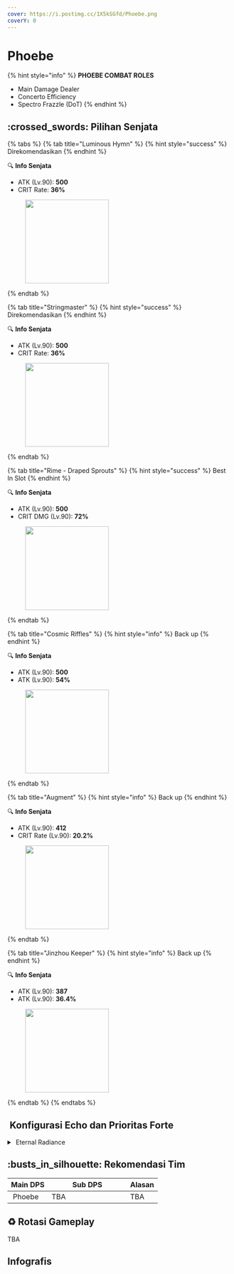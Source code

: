 ```yaml
---
cover: https://i.postimg.cc/1X5kSGfd/Phoebe.png
coverY: 0
---
```


# Phoebe

{% hint style="info" %}
**PHOEBE COMBAT ROLES**

* Main Damage Dealer
* Concerto Efficiency
* Spectro Frazzle (DoT)
{% endhint %}

## :crossed\_swords: Pilihan Senjata

{% tabs %}
{% tab title="Luminous Hymn" %}
{% hint style="success" %}
Direkomendasikan
{% endhint %}

:mag: **Info Senjata**

* ATK (Lv.90): **500**
* CRIT Rate: **36%**

<figure><img src="https://wuthering.wiki/img/weapon_21050046.png" alt="" width="188"><figcaption></figcaption></figure>
{% endtab %}

{% tab title="Stringmaster" %}
{% hint style="success" %}
Direkomendasikan
{% endhint %}

:mag: **Info Senjata**

* ATK (Lv.90): **500**
* CRIT Rate: **36%**

<figure><img src="https://wuthering.wiki/img/weapon_21050016.png" alt="" width="188"><figcaption></figcaption></figure>
{% endtab %}

{% tab title="Rime - Draped Sprouts" %}
{% hint style="success" %}
Best In Slot
{% endhint %}

:mag: **Info Senjata**

* ATK (Lv.90): **500**
* CRIT DMG (Lv.90): **72%**

<figure><img src="https://wuthering.wiki/img/weapon_21050026.png" alt="" width="188"><figcaption></figcaption></figure>
{% endtab %}

{% tab title="Cosmic Riffles" %}
{% hint style="info" %}
Back up
{% endhint %}

:mag: **Info Senjata**

* ATK (Lv.90): **500**
* ATK (Lv.90): **54%**

<figure><img src="https://wuthering.wiki/img/weapon_21050015.png" alt="" width="188"><figcaption></figcaption></figure>
{% endtab %}

{% tab title="Augment" %}
{% hint style="info" %}
Back up
{% endhint %}

:mag: **Info Senjata**

* ATK (Lv.90): **412**
* CRIT Rate (Lv.90): **20.2%**

<figure><img src="https://wuthering.wiki/img/weapon_21050074.png" alt="" width="188"><figcaption></figcaption></figure>
{% endtab %}

{% tab title="Jinzhou Keeper" %}
{% hint style="info" %}
Back up
{% endhint %}

:mag: **Info Senjata**

* ATK (Lv.90): **387**
* ATK (Lv.90): **36.4%**

<figure><img src="https://wuthering.wiki/img/weapon_21050044.png" alt="" width="188"><figcaption></figcaption></figure>
{% endtab %}
{% endtabs %}

## <img src="https://wuthering.wiki/img/item_10.png" alt="" data-size="line"> Konfigurasi Echo dan Prioritas Forte

<details>

<summary><img src="https://wuthering.wiki/img/fettericon_11.png" alt="" data-size="line"> Eternal Radiance</summary>

Nightmare: Mourning Aix - (CR% / CDM%)

<img src="https://wuthering.wiki/img/monster_330000200.png" alt="" data-size="original">

**Echo Sett**

* 3 - <mark style="color:yellow;">**Spectro DMG**</mark> bonus%
* 3 - <mark style="color:yellow;">**Spectro DMG**</mark> bonus%
* 1 - ATK%
* 1 - ATK%

**Prioritas Echo Substat**

* CR% / CDM%
* ER% (110% - 130% ER)
* ATK%
* Heavy ATK%
* Basic ATK%
* Flat ATK

**Prioritas Forte**

Forte > Libe > Reso skill > Intro > BA

</details>

## :busts\_in\_silhouette: Rekomendasi Tim

<table><thead><tr><th>Main DPS</th><th width="160.8193359375">Sub DPS</th><th>Alasan</th></tr></thead><tbody><tr><td><img src="https://i.postimg.cc/mrTfVWTR/Phoebe-Icon.png" alt="" data-size="line"><img src="https://wuthering.wiki/img/fettericon_11.png" alt="" data-size="line"> Phoebe</td><td>TBA</td><td>TBA</td></tr></tbody></table>

## :recycle: Rotasi Gameplay

TBA

## Infografis

<figure><img src="https://i.postimg.cc/gjCHsdFK/Phoebe.png" alt=""><figcaption></figcaption></figure>
